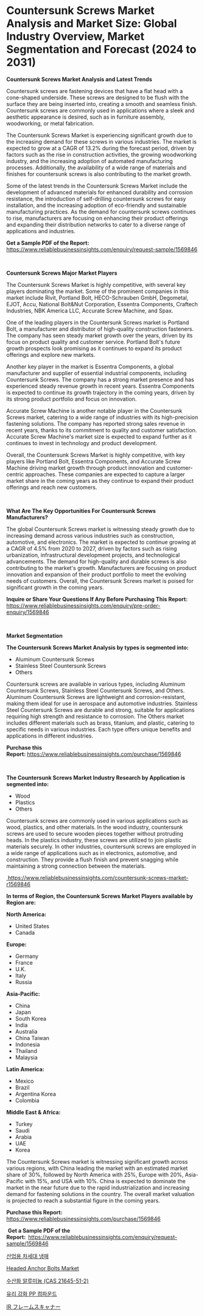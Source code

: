 <p><h1>Countersunk Screws Market Analysis and Market Size: Global Industry Overview, Market Segmentation and Forecast (2024 to 2031)</h1></p><p><strong>Countersunk Screws Market Analysis and Latest Trends</strong></p>
<p><p>Countersunk screws are fastening devices that have a flat head with a cone-shaped underside. These screws are designed to be flush with the surface they are being inserted into, creating a smooth and seamless finish. Countersunk screws are commonly used in applications where a sleek and aesthetic appearance is desired, such as in furniture assembly, woodworking, or metal fabrication.</p><p>The Countersunk Screws Market is experiencing significant growth due to the increasing demand for these screws in various industries. The market is expected to grow at a CAGR of 13.2% during the forecast period, driven by factors such as the rise in construction activities, the growing woodworking industry, and the increasing adoption of automated manufacturing processes. Additionally, the availability of a wide range of materials and finishes for countersunk screws is also contributing to the market growth.</p><p>Some of the latest trends in the Countersunk Screws Market include the development of advanced materials for enhanced durability and corrosion resistance, the introduction of self-drilling countersunk screws for easy installation, and the increasing adoption of eco-friendly and sustainable manufacturing practices. As the demand for countersunk screws continues to rise, manufacturers are focusing on enhancing their product offerings and expanding their distribution networks to cater to a diverse range of applications and industries.</p></p>
<p><strong>Get a Sample PDF of the Report:&nbsp;</strong> <a href="https://www.reliablebusinessinsights.com/enquiry/request-sample/1569846">https://www.reliablebusinessinsights.com/enquiry/request-sample/1569846</a></p>
<p>&nbsp;</p>
<p><strong>Countersunk Screws Major Market Players</strong></p>
<p><p>The Countersunk Screws Market is highly competitive, with several key players dominating the market. Some of the prominent companies in this market include Rivit, Portland Bolt, HECO-Schrauben GmbH, Degometal, EJOT, Accu, National Bolt&Nut Corporation, Essentra Components, Craftech Industries, NBK America LLC, Accurate Screw Machine, and Spax.</p><p>One of the leading players in the Countersunk Screws market is Portland Bolt, a manufacturer and distributor of high-quality construction fasteners. The company has seen steady market growth over the years, driven by its focus on product quality and customer service. Portland Bolt's future growth prospects look promising as it continues to expand its product offerings and explore new markets.</p><p>Another key player in the market is Essentra Components, a global manufacturer and supplier of essential industrial components, including Countersunk Screws. The company has a strong market presence and has experienced steady revenue growth in recent years. Essentra Components is expected to continue its growth trajectory in the coming years, driven by its strong product portfolio and focus on innovation.</p><p>Accurate Screw Machine is another notable player in the Countersunk Screws market, catering to a wide range of industries with its high-precision fastening solutions. The company has reported strong sales revenue in recent years, thanks to its commitment to quality and customer satisfaction. Accurate Screw Machine's market size is expected to expand further as it continues to invest in technology and product development.</p><p>Overall, the Countersunk Screws Market is highly competitive, with key players like Portland Bolt, Essentra Components, and Accurate Screw Machine driving market growth through product innovation and customer-centric approaches. These companies are expected to capture a larger market share in the coming years as they continue to expand their product offerings and reach new customers.</p></p>
<p>&nbsp;</p>
<p><strong>What Are The Key Opportunities For Countersunk Screws Manufacturers?</strong></p>
<p><p>The global Countersunk Screws market is witnessing steady growth due to increasing demand across various industries such as construction, automotive, and electronics. The market is expected to continue growing at a CAGR of 4.5% from 2020 to 2027, driven by factors such as rising urbanization, infrastructural development projects, and technological advancements. The demand for high-quality and durable screws is also contributing to the market's growth. Manufacturers are focusing on product innovation and expansion of their product portfolio to meet the evolving needs of customers. Overall, the Countersunk Screws market is poised for significant growth in the coming years.</p></p>
<p><strong>Inquire or Share Your Questions If Any Before Purchasing This Report:</strong> <a href="https://www.reliablebusinessinsights.com/enquiry/pre-order-enquiry/1569846">https://www.reliablebusinessinsights.com/enquiry/pre-order-enquiry/1569846</a></p>
<p>&nbsp;</p>
<p><strong>Market Segmentation</strong></p>
<p><strong>The Countersunk Screws Market Analysis by types is segmented into:</strong></p>
<p><ul><li>Aluminum Countersunk Screws</li><li>Stainless Steel Countersunk Screws</li><li>Others</li></ul></p>
<p><p>Countersunk screws are available in various types, including Aluminum Countersunk Screws, Stainless Steel Countersunk Screws, and Others. Aluminum Countersunk Screws are lightweight and corrosion-resistant, making them ideal for use in aerospace and automotive industries. Stainless Steel Countersunk Screws are durable and strong, suitable for applications requiring high strength and resistance to corrosion. The Others market includes different materials such as brass, titanium, and plastic, catering to specific needs in various industries. Each type offers unique benefits and applications in different industries.</p></p>
<p><strong>Purchase this Report:&nbsp;</strong><a href="https://www.reliablebusinessinsights.com/purchase/1569846">https://www.reliablebusinessinsights.com/purchase/1569846</a></p>
<p>&nbsp;</p>
<p><strong>The Countersunk Screws Market Industry Research by Application is segmented into:</strong></p>
<p><ul><li>Wood</li><li>Plastics</li><li>Others</li></ul></p>
<p><p>Countersunk screws are commonly used in various applications such as wood, plastics, and other materials. In the wood industry, countersunk screws are used to secure wooden pieces together without protruding heads. In the plastics industry, these screws are utilized to join plastic materials securely. In other industries, countersunk screws are employed in a wide range of applications such as in electronics, automotive, and construction. They provide a flush finish and prevent snagging while maintaining a strong connection between the materials.</p></p>
<p><a href="https://www.reliablebusinessinsights.com/countersunk-screws-market-r1569846">&nbsp;https://www.reliablebusinessinsights.com/countersunk-screws-market-r1569846</a></p>
<p><strong>In terms of Region, the Countersunk Screws Market Players available by Region are:</strong></p>
<p>
    <p> <strong> North America: </strong>
        <ul>
            <li>United States</li>
            <li>Canada</li>
        </ul>
        </p> 
    <p> <strong> Europe: </strong>
        <ul>
            <li>Germany</li>
            <li>France</li>
            <li>U.K.</li>
            <li>Italy</li>
            <li>Russia</li>
        </ul>
        </p> 
    <p> <strong> Asia-Pacific: </strong>
        <ul>
            <li>China</li>
            <li>Japan</li>
            <li>South Korea</li>
            <li>India</li>
            <li>Australia</li>
            <li>China Taiwan</li>
            <li>Indonesia</li>
            <li>Thailand</li>
            <li>Malaysia</li>
        </ul>
        </p> 
    <p> <strong> Latin America: </strong>
        <ul>
            <li>Mexico</li>
            <li>Brazil</li>
            <li>Argentina Korea</li>
            <li>Colombia</li>
        </ul>
        </p> 
    <p> <strong> Middle East & Africa: </strong>
        <ul>
            <li>Turkey</li>
            <li>Saudi</li>
            <li>Arabia</li>
            <li>UAE</li>
            <li>Korea</li>
        </ul>
    </p>
    </p>
<p><p>The Countersunk Screws market is witnessing significant growth across various regions, with China leading the market with an estimated market share of 30%, followed by North America with 25%, Europe with 20%, Asia-Pacific with 15%, and USA with 10%. China is expected to dominate the market in the near future due to the rapid industrialization and increasing demand for fastening solutions in the country. The overall market valuation is projected to reach a substantial figure in the coming years.</p></p>
<p><strong>Purchase this Report: </strong><a href="https://www.reliablebusinessinsights.com/purchase/1569846">https://www.reliablebusinessinsights.com/purchase/1569846</a></p>
<p>&nbsp;<strong>Get a Sample PDF of the Report:&nbsp;&nbsp;</strong><a href="https://www.reliablebusinessinsights.com/enquiry/request-sample/1569846">https://www.reliablebusinessinsights.com/enquiry/request-sample/1569846</a></p>
<p><strong></strong></p>
<p><p><a href="https://github.com/bvubpqd5241630/Market-Research-Report-List-2/blob/main/1299150103428.md">산업용 차세대 냉매</a></p><p><a href="https://github.com/kathiaseamanalvaradovlprc2h/Market-Research-Report-List-2/blob/main/headed-anchor-bolts-market.md">Headed Anchor Bolts Market</a></p><p><a href="https://medium.com/@kellylyncyh543964/%EC%95%8C%EB%A3%A8%EB%AF%B8%EB%8A%84-%EC%88%98%EC%82%B0%ED%99%94%EB%AC%BC-cas-21645-51-2-%EC%8B%9C%EC%9E%A5-%EC%84%B1%EA%B3%B5%EC%A0%81%EC%9D%B8-%EB%B9%84%EC%A6%88%EB%8B%88%EC%8A%A4-%EC%A0%84%EB%9E%B5%EC%9D%98-%EC%97%B4%EC%87%A0-2031%EB%85%84%EA%B9%8C%EC%A7%80%EC%9D%98-%EC%98%88%EC%B8%A1-280e97465410">수산화 알루미늄 (CAS 21645-51-2)</a></p><p><a href="https://github.com/khytkeqagplkzqvh/Market-Research-Report-List-2/blob/main/5321408103429.md">유리 강화 PP 컴파운드</a></p><p><a href="https://medium.com/@kelsitorphy644/ir%E3%83%95%E3%83%AC%E3%83%BC%E3%83%A0%E3%82%B9%E3%82%AD%E3%83%A3%E3%83%8A%E3%83%BC%E5%B8%82%E5%A0%B4-%E7%AB%B6%E4%BA%89%E5%88%86%E6%9E%90-%E5%B8%82%E5%A0%B4%E5%8B%95%E5%90%91-2031%E5%B9%B4%E3%81%BE%E3%81%A7%E3%81%AE%E4%BA%88%E6%B8%AC-f048c64c48a1">IR フレームスキャナー</a></p></p>